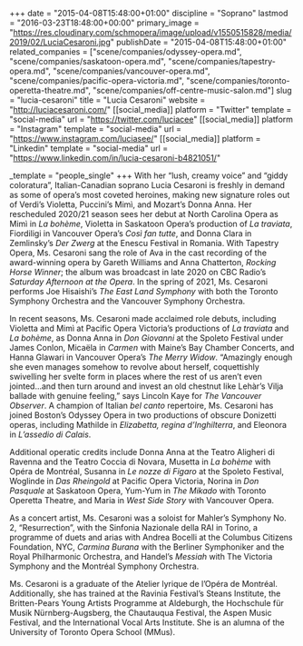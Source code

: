 +++
date = "2015-04-08T15:48:00+01:00"
discipline = "Soprano"
lastmod = "2016-03-23T18:48:00+00:00"
primary_image = "https://res.cloudinary.com/schmopera/image/upload/v1550515828/media/2019/02/LuciaCesaroni.jpg"
publishDate = "2015-04-08T15:48:00+01:00"
related_companies = ["scene/companies/odyssey-opera.md", "scene/companies/saskatoon-opera.md", "scene/companies/tapestry-opera.md", "scene/companies/vancouver-opera.md", "scene/companies/pacific-opera-victoria.md", "scene/companies/toronto-operetta-theatre.md", "scene/companies/off-centre-music-salon.md"]
slug = "lucia-cesaroni"
title = "Lucia Cesaroni"
website = "http://luciacesaroni.com/"
[[social_media]]
platform = "Twitter"
template = "social-media"
url = "https://twitter.com/luciacee"
[[social_media]]
platform = "Instagram"
template = "social-media"
url = "https://www.instagram.com/luciasee/"
[[social_media]]
platform = "Linkedin"
template = "social-media"
url = "https://www.linkedin.com/in/lucia-cesaroni-b4821051/"

_template = "people_single"
+++
With her “lush, creamy voice” and “giddy coloratura”, Italian-Canadian soprano Lucia Cesaroni is freshly in demand as some of opera’s most coveted heroines, making new signature roles out of Verdi’s Violetta, Puccini’s Mimì, and Mozart’s Donna Anna. Her rescheduled 2020/21 season sees her debut at North Carolina Opera as Mimì in _La bohème_, Violetta in Saskatoon Opera’s production of _La traviata_, Fiordiligi in Vancouver Opera’s _Così fan tutte_, and Donna Clara in Zemlinsky’s _Der Zwerg_ at the Enescu Festival in Romania. With Tapestry Opera, Ms. Cesaroni sang the role of Ava in the cast recording of the award-winning opera by Gareth Williams and Anna Chatterton, _Rocking Horse Winner_; the album was broadcast in late 2020 on CBC Radio’s _Saturday Afternoon at the Opera_. In the spring of 2021, Ms. Cesaroni performs Joe Hisaishi’s _The East Land Symphony_ with both the Toronto Symphony Orchestra and the Vancouver Symphony Orchestra.

In recent seasons, Ms. Cesaroni made acclaimed role debuts, including Violetta and Mimì at Pacific Opera Victoria’s productions of _La traviata_ and _La bohème_, as Donna Anna in _Don Giovanni_ at the Spoleto Festival under James Conlon, Micaëla in _Carmen_ with Maine’s Bay Chamber Concerts, and Hanna Glawari in Vancouver Opera’s _The Merry Widow_. “Amazingly enough she even manages somehow to revolve about herself, coquettishly swivelling her svelte form in places where the rest of us aren’t even jointed...and then turn around and invest an old chestnut like Lehàr’s Vilja ballade with genuine feeling,” says Lincoln Kaye for _The Vancouver Observer_. A champion of Italian _bel canto_ repertoire, Ms. Cesaroni has joined Boston’s Odyssey Opera in two productions of obscure Donizetti operas, including Mathilde in _Elizabetta, regina d’Inghilterra_, and Eleonora in _L’assedio di Calais_.

Additional operatic credits include Donna Anna at the Teatro Aligheri di Ravenna and the Teatro Coccia di Novara, Musetta in _La bohème_ with Opéra de Montréal, Susanna in _Le nozze di Figaro_ at the Spoleto Festival, Woglinde in _Das Rheingold_ at Pacific Opera Victoria, Norina in _Don Pasquale_ at Saskatoon Opera, Yum-Yum in _The Mikado_ with Toronto Operetta Theatre, and Maria in _West Side Story_ with Vancouver Opera.

As a concert artist, Ms. Cesaroni was a soloist for Mahler’s Symphony No. 2, “Resurrection”, with the Sinfonia Nazionale della RAI in Torino, a programme of duets and arias with Andrea Bocelli at the Columbus Citizens Foundation, NYC, _Carmina Burana_ with the Berliner Symphoniker and the Royal Philharmonic Orchestra, and Handel’s _Messiah_ with The Victoria Symphony and the Montréal Symphony Orchestra.

Ms. Cesaroni is a graduate of the Atelier lyrique de l’Opéra de Montréal. Additionally, she has trained at the Ravinia Festival’s Steans Institute, the Britten-Pears Young Artists Programme at Aldeburgh, the Hochschule für Musik Nürnberg-Augsberg, the Chautauqua Festival, the Aspen Music Festival, and the International Vocal Arts Institute. She is an alumna of the University of Toronto Opera School (MMus).
